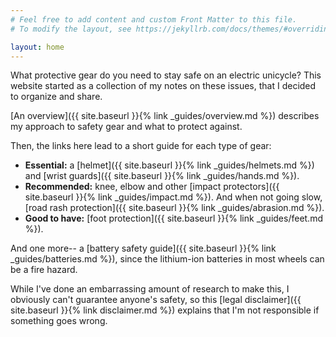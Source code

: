 ```yaml
---
# Feel free to add content and custom Front Matter to this file.
# To modify the layout, see https://jekyllrb.com/docs/themes/#overriding-theme-defaults

layout: home
---
```


What protective gear do you need to stay safe on an electric unicycle? This
website started as a collection of my notes on these issues, that I decided to
organize and share.

[An overview]({{ site.baseurl }}{% link _guides/overview.md %}) describes my
approach to safety gear and what to protect against.

Then, the links here lead to a short guide for each type of gear:

- **Essential:** a [helmet]({{ site.baseurl }}{% link _guides/helmets.md %}) and
  [wrist guards]({{ site.baseurl }}{% link _guides/hands.md %}).
- **Recommended:** knee, elbow and other [impact protectors]({{ site.baseurl }}{% link _guides/impact.md %}). And when not going slow,
  [road rash protection]({{ site.baseurl }}{% link _guides/abrasion.md %}).
- **Good to have:** [foot protection]({{ site.baseurl }}{% link _guides/feet.md %}).

And one more-- a [battery safety guide]({{ site.baseurl }}{% link
_guides/batteries.md %}), since the lithium-ion batteries in most wheels can be
a fire hazard.

While I've done an embarrassing amount of research to make this, I obviously
can't guarantee anyone's safety, so this [legal disclaimer]({{ site.baseurl }}{%
link disclaimer.md %}) explains that I'm not responsible if something goes
wrong.
